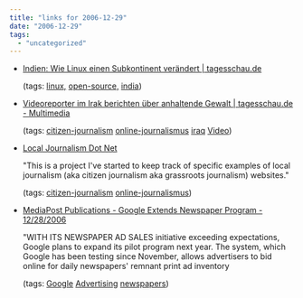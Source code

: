 ```yaml
---
title: "links for 2006-12-29"
date: "2006-12-29"
tags: 
  - "uncategorized"
---
```


- [Indien: Wie Linux einen Subkontinent verändert | tagesschau.de](http://www.tagesschau.de/aktuell/meldungen/0,1185,OID6242688_TYP6_THE_NAV_REF1_BAB,00.html)
    
    (tags: [linux,](http://del.icio.us/heinzwittenbrink/linux,) [open-source,](http://del.icio.us/heinzwittenbrink/open-source,) [india](http://del.icio.us/heinzwittenbrink/india))
    
- [Videoreporter im Irak berichten über anhaltende Gewalt | tagesschau.de - Multimedia](http://www.tagesschau.de/video/0,1315,OID6244362_RES_NAV_BAB,00.html)
    
    (tags: [citizen-journalism](http://del.icio.us/heinzwittenbrink/citizen-journalism) [online-journalismus](http://del.icio.us/heinzwittenbrink/online-journalismus) [iraq](http://del.icio.us/heinzwittenbrink/iraq) [Video](http://del.icio.us/heinzwittenbrink/Video))
    
- [Local Journalism Dot Net](http://www.localjournalism.net/)
    
    "This is a project I've started to keep track of specific examples of local journalism (aka citizen journalism aka grassroots journalism) websites."
    
    (tags: [citizen-journalism](http://del.icio.us/heinzwittenbrink/citizen-journalism) [online-journalismus](http://del.icio.us/heinzwittenbrink/online-journalismus))
    
- [MediaPost Publications - Google Extends Newspaper Program - 12/28/2006](http://publications.mediapost.com/index.cfm?fuseaction=Articles.san&s=53084&Nid=26140&p=233390)
    
    "WITH ITS NEWSPAPER AD SALES initiative exceeding expectations, Google plans to expand its pilot program next year. The system, which Google has been testing since November, allows advertisers to bid online for daily newspapers' remnant print ad inventory
    
    (tags: [Google](http://del.icio.us/heinzwittenbrink/Google) [Advertising](http://del.icio.us/heinzwittenbrink/Advertising) [newspapers](http://del.icio.us/heinzwittenbrink/newspapers))
